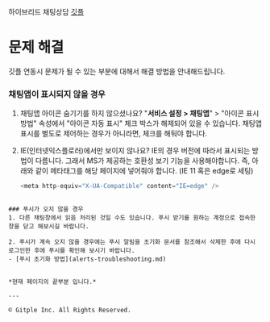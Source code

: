 하이브리드 채팅상담 [깃플](https://gitple.io)

# 문제 해결 

깃플 연동시 문제가 될 수 있는 부분에 대해서 해결 방법을 안내해드립니다.


### 채팅앱이 표시되지 않을 경우
1. 채팅앱 아이콘 숨기기를 하지 않으셨나요?
"**서비스 설정 > 채팅앱**" > "아이콘 표시 방법" 속성에서 "아이콘 자동 표시" 체크 박스가 해제되어 있을 수 있습니다. 채팅앱 표시를 별도로 제어하는 경우가 아니라면, 체크를 해둬야 합니다.
2. IE(인터넷익스플로러)에서만 보이지 않나요?
IE의 경우 버전에 따라서 표시되는 방법이 다름니다. 그래서 MS가 제공하는 호환성 보기 기능을 사용해야합니다. 즉, 아래와 같이 메타태그를 해당 페이지에 넣어줘야 합니다. (IE 11 혹은 edge로 세팅)

   ```javascript
   <meta http-equiv="X-UA-Compatible" content="IE=edge" />
  ```

### 푸시가 오지 않을 경우
1. 다른 채팅창에서 읽음 처리된 것일 수도 있습니다. 푸시 받기를 원하는 계정으로 접속한 창을 닫고 해보시길 바랍니다.

2. 푸시가 계속 오지 않을 경우에는 푸시 알림을 초기화 문서를 참조해서 삭제한 후에 다시 로그인한 후에 푸시를 확인해 보시기 바랍니다.
  - [푸시 초기화 방법](alerts-troubleshooting.md)


*현재 페이지의 끝부분 입니다.*

---

© Gitple Inc. All Rights Reserved.
